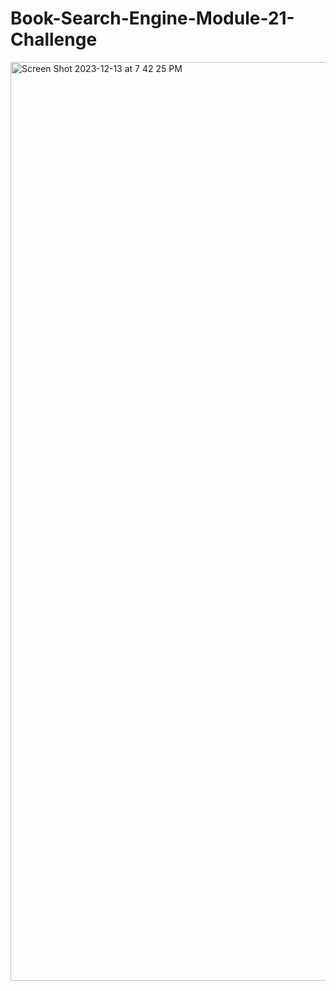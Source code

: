 # Book-Search-Engine-Module-21-Challenge
<img width="1470" alt="Screen Shot 2023-12-13 at 7 42 25 PM" src="https://github.com/jushendhillon9/Book-Search-Engine-Module-21-Challenge/assets/137123520/be8b9e73-960b-4609-9f28-33be55e247b3">
